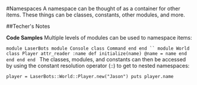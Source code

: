 #Namespaces
A namespace can be thought of as a container for other items.
These things can be classes, constants, other modules, and more.

##Techer's Notes

**Code Samples**
Multiple levels of modules can be used to namespace items:

`module LaserBots
  module Console
    class Command
    end
  end
``
  module World
    class Player
      attr_reader :name
      def initialize(name)
        @name = name
      end
    end
  end
end
`
The classes, modules, and constants can then be accessed by using the constant resolution operator (::) to get to nested namespaces:

`player = LaserBots::World::Player.new("Jason")
puts player.name`
